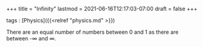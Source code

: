 +++
title = "Infinity"
lastmod = 2021-06-16T12:17:03-07:00
draft = false
+++

tags
: [Physics]({{<relref "physics.md" >}})


There are an equal number of numbers between 0 and 1 as there are between -∞ and ∞.